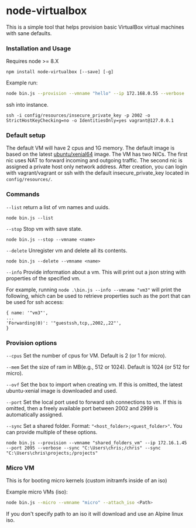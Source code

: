 # node-virtualbox

This is a simple tool that helps provision basic VirtualBox virtual machines with sane defaults.

### Installation and Usage

Requires node >= 8.X

```
npm install node-virtualbox [--save] [-g]
```

Example run:

``` bash
node bin.js --provision --vmname "hello" --ip 172.168.0.55 --verbose
```

ssh into instance.
```
ssh -i config/resources/insecure_private_key -p 2002 -o StrictHostKeyChecking=no -o IdentitiesOnly=yes vagrant@127.0.0.1
```

### Default setup

The default VM will have 2 cpus and 1G memory. The default image is based on the latest [ubuntu/xenial64](https://cloud-images.ubuntu.com/xenial/current/) image. The VM has two NICs. The first nic uses NAT to forward incoming and outgoing traffic. The second nic is assigned a private host only network address. After creation, you can login with vagrant/vagrant or ssh with the default insecure_private_key located in `config/resources/`.

### Commands

`--list` return a list of vm names and uuids.

```
node bin.js --list
```

`--stop` Stop vm with save state.

```
node bin.js --stop --vmname <name>
```

`--delete` Unregister vm and delete all its contents.

```
node bin.js --delete --vmname <name>
```

`--info` Provide information about a vm. This will print out a json string with properties of the specified vm. 

For example, running `node .\bin.js --info --vmname "vm3"` will print the following, which can be used to retrieve properties such as the port that can be used for ssh access:

```
{ name: '"vm3"',
...
'Forwarding(0)': '"guestssh,tcp,,2002,,22"',
}
```

### Provision options

`--cpus` Set the number of cpus for VM. Default is 2 (or 1 for micro).

`--mem` Set the size of ram in MB(e.g., 512 or 1024). Default is 1024 (or 512 for micro).

`--ovf` Set the box to import when creating vm. If this is omitted, the latest ubuntu-xenial image is downloaded and used.

`--port` Set the local port used to forward ssh connections to vm. If this is omitted, then a freely available port between 2002 and 2999 is automatically assigned.

`--sync` Set a shared folder. Format: `"<host_folder>;<guest_folder>"`. You can provide multiple of these options.

```
node bin.js --provision --vmname "shared_folders_vm" --ip 172.16.1.45 --port 2095 --verbose --sync "C:\Users\chris;/chris" --sync "C:\Users\chris\projects;/projects"
```

### Micro VM
This is for booting micro kernels (custom initramfs inside of an iso)

Example micro VMs (iso):
``` bash
node bin.js --micro --vmname "micro" --attach_iso <Path>
```

If you don't specify path to an iso it will download and use an Alpine linux iso.
